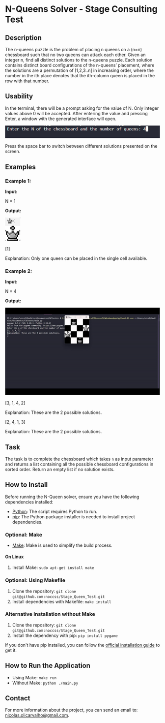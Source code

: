 # N-Queens Solver - Stage Consulting Test

## Description
The n-queens puzzle is the problem of placing n queens on a (n×n) chessboard such that no two queens can attack each other. Given an integer n, find all distinct solutions to the n-queens puzzle. Each solution contains distinct board configurations of the n-queens’ placement, where the solutions are a permutation of [1,2,3..n] in increasing order, where the number in the ith place denotes that the ith-column queen is placed in the row with that number.

## Usability
In the terminal, there will be a prompt asking for the value of N. Only integer values above 0 will be accepted. After entering the value and pressing Enter, a window with the generated interface will open.

![N Queen Terminal](asset/screenshot/terminal.png)

Press the space bar to switch between different solutions presented on the screen.

## Examples
### Example 1:
**Input:**

N = 1

**Output:**

![First Example](asset/screenshot/1.png)

[1]

Explanation: Only one queen can be placed in the single cell available.

### Example 2:
**Input:**

N = 4

**Output:**

![Execution Gif](asset/screenshot/executing.gif)

[3, 1, 4, 2]

Explanation: These are the 2 possible solutions.

[2, 4, 1, 3]

Explanation: These are the 2 possible solutions.
## Task
The task is to complete the chessboard which takes `n` as input parameter and returns a list containing all the possible chessboard configurations in sorted order. Return an empty list if no solution exists.

## How to Install
Before running the N-Queen solver, ensure you have the following dependencies installed:

- [Python](https://www.python.org/downloads/): The script requires Python to run.
- [pip](https://pip.pypa.io/en/stable/installation/): The Python package installer is needed to install project dependencies.

### Optional: Make
- [Make](https://www.gnu.org/software/make/): Make is used to simplify the build process.

#### On Linux
1. Install Make: `sudo apt-get install make`

### Optional: Using Makefile
1. Clone the repository: `git clone git@github.com:noccss/Stage_Queen_Test.git`
2. Install dependencies with Makefile: `make install`

### Alternative Installation without Make
1. Clone the repository: `git clone git@github.com:noccss/Stage_Queen_Test.git`
2. Install the dependency with pip: `pip install pygame`

If you don't have pip installed, you can follow the [official installation guide](https://pip.pypa.io/en/stable/installation/) to get it.

## How to Run the Application
- Using Make: `make run`
- Without Make: `python ./main.py`

## Contact
For more information about the project, you can send an email to: [nicolas.olicarvalho@gmail.com](mailto:nicolas.olicarvalho@gmail.com).
